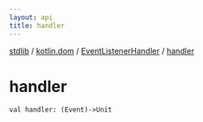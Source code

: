 ```yaml
---
layout: api
title: handler
---
```

[stdlib](../../index.html) / [kotlin.dom](../index.html) / [EventListenerHandler](index.html) / [handler](handler.html)

# handler

```
val handler: (Event)->Unit
```

